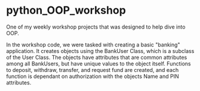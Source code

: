 # python_OOP_workshop
One of my weekly workshop projects that was designed to help dive into OOP.

In the workshop code, we were tasked with creating a basic "banking" application. 
It creates objects using the BankUser Class, which is a subclass of the User Class. 
The objects have attributes that are common attributes among all BankUsers, 
but have unique values to the object itself. Functions to deposit, withdraw, 
transfer, and request fund are created, and each function is dependant on 
authorization with the objects Name and PIN attributes.
